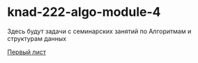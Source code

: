 # knad-222-algo-module-4
Здесь будут задачи с семинарских занятий по Алгоритмам и структурам данных

[Первый лист](https://github.com/DmitryZap/knad-222-algo-module-4/tree/main/sem1-04-04-23)
